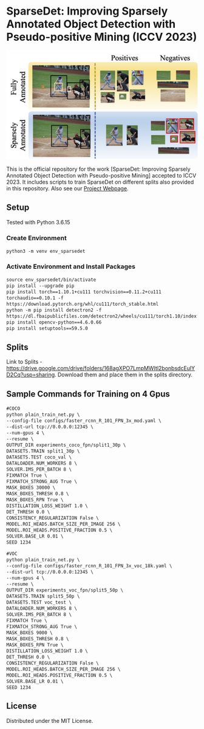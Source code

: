 # SparseDet: Improving Sparsely Annotated Object Detection with Pseudo-positive Mining (ICCV 2023)

![plot](./assets/teaser.png)

This is the official repository for the work [SparseDet: Improving Sparsely Annotated Object Detection with Pseudo-positive Mining] accepted to ICCV 2023. It includes scripts to train SparseDet on different splits also provided in this repository. Also see our [Project Webpage](https://www.cs.umd.edu/~sakshams/SparseDet/).


## Setup
Tested with Python 3.6.15

### Create Environment
```
python3 -m venv env_sparsedet
```

### Activate Environment and Install Packages
```
source env_sparsedet/bin/activate
pip install --upgrade pip
pip install torch==1.10.1+cu111 torchvision==0.11.2+cu111 torchaudio==0.10.1 -f https://download.pytorch.org/whl/cu111/torch_stable.html
python -m pip install detectron2 -f https://dl.fbaipublicfiles.com/detectron2/wheels/cu111/torch1.10/index.html
pip install opencv-python==4.6.0.66
pip install setuptools==59.5.0
```



## Splits

Link to Splits - https://drive.google.com/drive/folders/168agXPO7LmpMWItl2bonbsdcEulYD2Cq?usp=sharing. Download them and place them in the splits directory.

## Sample Commands for Training on 4 Gpus

```
#COCO
python plain_train_net.py \
--config-file configs/faster_rcnn_R_101_FPN_3x_mod.yaml \
--dist-url tcp://0.0.0.0:12345 \
--num-gpus 4 \
--resume \
OUTPUT_DIR experiments_coco_fpn/split1_30p \
DATASETS.TRAIN split1_30p \
DATASETS.TEST coco_val \
DATALOADER.NUM_WORKERS 8 \
SOLVER.IMS_PER_BATCH 8 \
FIXMATCH True \
FIXMATCH_STRONG_AUG True \
MASK_BOXES 30000 \
MASK_BOXES_THRESH 0.8 \
MASK_BOXES_RPN True \
DISTILLATION_LOSS_WEIGHT 1.0 \
DET_THRESH 0.0 \
CONSISTENCY_REGULARIZATION False \
MODEL.ROI_HEADS.BATCH_SIZE_PER_IMAGE 256 \
MODEL.ROI_HEADS.POSITIVE_FRACTION 0.5 \
SOLVER.BASE_LR 0.01 \
SEED 1234
```

```
#VOC
python plain_train_net.py \
--config-file configs/faster_rcnn_R_101_FPN_3x_voc_18k.yaml \
--dist-url tcp://0.0.0.0:12345 \
--num-gpus 4 \
--resume \
OUTPUT_DIR experiments_voc_fpn/split5_50p \
DATASETS.TRAIN split5_50p \
DATASETS.TEST voc_test \
DATALOADER.NUM_WORKERS 8 \
SOLVER.IMS_PER_BATCH 8 \
FIXMATCH True \
FIXMATCH_STRONG_AUG True \
MASK_BOXES 9000 \
MASK_BOXES_THRESH 0.8 \
MASK_BOXES_RPN True \
DISTILLATION_LOSS_WEIGHT 1.0 \
DET_THRESH 0.0 \
CONSISTENCY_REGULARIZATION False \
MODEL.ROI_HEADS.BATCH_SIZE_PER_IMAGE 256 \
MODEL.ROI_HEADS.POSITIVE_FRACTION 0.5 \
SOLVER.BASE_LR 0.01 \
SEED 1234
```


## License
Distributed under the MIT License.